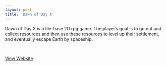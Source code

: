 ```yaml
---
layout: post
title: 'Dawn of Day X'
---
```


Dawn of Day X is a tile-base 2D rpg game. The player’s goal is to go out and collect resources and then use these resources to level up their settlement, and eventually escape Earth by spaceship.

<br />

<a href="http://gamedev.msu.edu/dawn-of-day-x/">View Website</a> <br />
